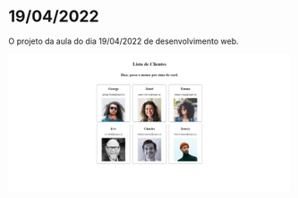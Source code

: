 # 19/04/2022

O projeto da aula do dia 19/04/2022 de desenvolvimento web.

![preview.png](.github/preview.png)
